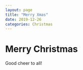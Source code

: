 ```yaml
---
layout: page
title: "Merry Xmas"
date: 2019-12-26
categories: Christmas
---
```


# Merry Christmas

Good cheer to all!
